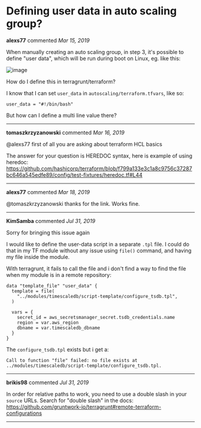 # Defining user data in auto scaling group?

**alexs77** commented *Mar 15, 2019*

When manually creating an auto scaling group, in step 3, it's possible to define "user data", which will be run during boot on Linux, eg. like this:

![image](https://user-images.githubusercontent.com/781361/54433546-6af3b380-472c-11e9-9f47-64ae5dfc5a16.png)

How do I define this in terragrunt/terraform?

I know that I can set `user_data` in `autoscaling/terraform.tfvars`, like so:

    user_data = "#!/bin/bash"

But how can I define a multi line value there?
<br />
***


**tomaszkrzyzanowski** commented *Mar 16, 2019*

@alexs77 first of all you are asking about terraform HCL basics

The answer for your question is HEREDOC syntax, here is example of using heredoc:
https://github.com/hashicorp/terraform/blob/f799a133e3c1a8c9756c37287bc646a545edfe89/config/test-fixtures/heredoc.tf#L44
***

**alexs77** commented *Mar 18, 2019*

@tomaszkrzyzanowski thanks for the link. Works fine.
***

**KimSamba** commented *Jul 31, 2019*

Sorry for bringing this issue again

I would like to define the user-data script in a separate `.tpl` file.
I could do that in my TF module without any issue using `file()` command, and having my file inside the module.

With terragrunt, it fails to call the file and i don't find a way to find the file when my module is in a remote repository:

```
data "template_file" "user_data" {
  template = file(
    "../modules/timescaledb/script-template/configure_tsdb.tpl",
  )

  vars = {
    secret_id = aws_secretsmanager_secret.tsdb_credentials.name
    region = var.aws_region
    dbname = var.timescaledb_dbname
  }
}
```

The `configure_tsdb.tpl` exists but i get a:

```
Call to function "file" failed: no file exists at
../modules/timescaledb/script-template/configure_tsdb.tpl.
```
***

**brikis98** commented *Jul 31, 2019*

In order for relative paths to work, you need to use a double slash in your `source` URLs. Search for "double slash" in the docs: https://github.com/gruntwork-io/terragrunt#remote-terraform-configurations
***

